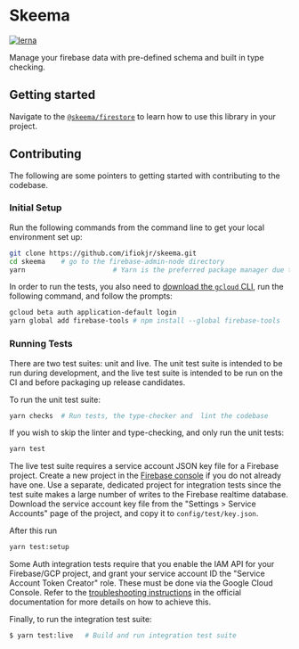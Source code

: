 # Skeema

[![lerna](https://img.shields.io/badge/maintained%20with-lerna-cc00ff.svg)](https://lernajs.io/)

Manage your firebase data with pre-defined schema and built in type checking.

## Getting started

Navigate to the [`@skeema/firestore`](./@skeema/firestore/README.md) to learn how to use this library in your project.

## Contributing

The following are some pointers to getting started with contributing to the codebase.

### Initial Setup

Run the following commands from the command line to get your local environment set up:

```bash
git clone https://github.com/ifiokjr/skeema.git
cd skeema    # go to the firebase-admin-node directory
yarn                      # Yarn is the preferred package manager due to our reliance on `workspaces`
```

In order to run the tests, you also need to
[download the `gcloud` CLI](https://cloud.google.com/sdk/downloads), run the following command, and
follow the prompts:

```bash
gcloud beta auth application-default login
yarn global add firebase-tools # npm install --global firebase-tools
```

### Running Tests

There are two test suites: unit and live. The unit test suite is intended to be run during
development, and the live test suite is intended to be run on the CI and before packaging up release
candidates.

To run the unit test suite:

```bash
yarn checks  # Run tests, the type-checker and  lint the codebase
```

If you wish to skip the linter and type-checking, and only run the unit tests:

```bash
yarn test
```

The live test suite requires a service account JSON key file for a Firebase
project. Create a new project in the [Firebase console](https://console.firebase.google.com) if
you do not already have one. Use a separate, dedicated project for integration tests since the
test suite makes a large number of writes to the Firebase realtime database. Download the service
account key file from the "Settings > Service Accounts" page of the project, and copy it to
`config/test/key.json`.

After this run

```bash
yarn test:setup
```

Some Auth integration tests require that you enable the IAM API for your Firebase/GCP project,
and grant your service account ID the "Service Account Token Creator" role. These must be done
via the Google Cloud Console. Refer to the
[troubleshooting instructions](https://firebase.google.com/docs/auth/admin/create-custom-tokens#troubleshooting)
in the official documentation for more details on how to achieve this.

Finally, to run the integration test suite:

```bash
$ yarn test:live   # Build and run integration test suite
```
